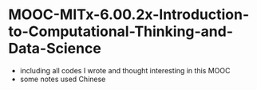 # MOOC-MITx-6.00.2x-Introduction-to-Computational-Thinking-and-Data-Science

- including all codes I wrote and thought interesting in this MOOC
- some notes used Chinese